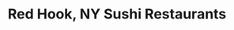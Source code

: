 ---
layout: city
title: Red Hook, NY Sushi Restaurants
permalink: /new-york/red-hook/
stateAbbr: NY
stateName: New York
cityName: Red Hook
---